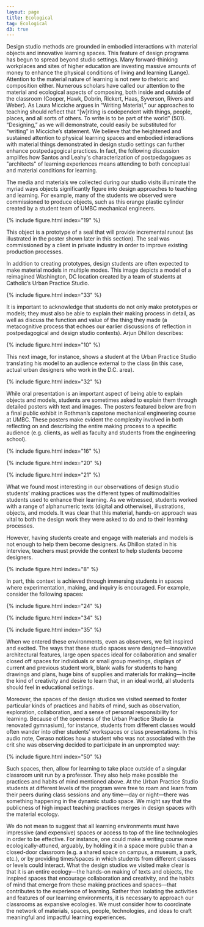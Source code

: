 ```yaml
---
layout: page
title: Ecological
tag: Ecological
d3: true
---
```

Design studio methods are grounded in embodied interactions with material objects and innovative learning spaces. This feature of design programs has begun to spread beyond studio settings. Many forward-thinking workplaces and sites of higher education are investing massive amounts of money to enhance the physical conditions of living and learning (Lange). Attention to the material nature of learning is not new to rhetoric and composition either. Numerous scholars have called our attention to the material and ecological aspects of composing, both inside and outside of the classroom (Cooper, Hawk, Dobrin, Rickert, Haas, Syverson, Rivers and Weber). As Laura Micciche argues in “Writing Material,” our approaches to teaching should reflect that “[w]riting is codependent with things, people, places, and all sorts of others. To write is to be part of the world” (501). “Designing,” as we will demonstrate, could easily be substituted for “writing” in Micciche’s statement. We believe that the heightened and sustained attention to physical learning spaces and embodied interactions with material things demonstrated in design studio settings can further enhance postpedagogical practices. In fact, the following discussion amplifes how Santos and Leahy's characterization of postpedagogues as "architects" of learning experiences means attending to both conceptual and material conditions for learning.

The media and materials we collected during our studio visits illuminate the myriad ways objects significantly figure into design approaches to teaching and learning. For example, many of the students we observed were commissioned to produce objects, such as this orange plastic cylinder created by a student team of UMBC mechanical engineers. 

{% include figure.html index="19" %}

This object is a prototype of a seal that will provide incremental runout (as illustrated in the poster shown later in this section). The seal was commissioned by a client in private industry in order to improve existing production processes.  

In addition to creating prototypes, design students are often expected to make material models in multiple modes. This image depicts a model of a reimagined Washington, DC location created by a team of students at Catholic’s Urban Practice Studio. 

{% include figure.html index="33" %}


It is important to acknowledge that students do not only make prototypes or models; they must also be able to explain their making process in detail, as well as discuss the function and value of the thing they made (a metacognitive process that echoes our earlier discussions of reflection in postpedagogical and design studio contexts). Arjun Dhillon describes:

{% include figure.html index="10" %}

This next image, for instance, shows a student at the Urban Practice Studio translating his model to an audience external to the class (in this case, actual urban designers who work in the D.C. area).


{% include figure.html index="32" %}

While oral presentation is an important aspect of being able to explain objects and models, students are sometimes asked to explain them through detailed posters with text and images. The posters featured below are from a final public exhibit in Rothman’s capstone mechanical engineering course at UMBC. These posters make evident the complexity involved in both reflecting on and describing the entire making process to a specific audience (e.g. clients, as well as faculty and students from the engineering school).

{% include figure.html index="16" %}

{% include figure.html index="20" %}

{% include figure.html index="21" %}


What we found most interesting in our observations of design studio students’ making practices was the different types of multimodalities students used to enhance their learning. As we witnessed, students worked with a range of alphanumeric texts (digital and otherwise), illustrations, objects, and models. It was clear that this material, hands-on approach was vital to both the design work they were asked to do and to their learning processes.  

However, having students create and engage with materials and models is not enough to help them become designers. As Dhillon stated in his interview, teachers must provide the context to help students become designers.  

{% include figure.html index="8" %}

In part, this context is achieved through immersing students in spaces where experimentation, making, and inquiry is encouraged. For example, consider the following spaces:

{% include figure.html index="24" %}

{% include figure.html index="34" %}

{% include figure.html index="35" %}

When we entered these environments, even as observers, we felt inspired and excited. The ways that these studio spaces were designed—innovative architectural features, large open spaces ideal for collaboration and smaller closed off spaces for individuals or small group meetings, displays of current and previous student work, blank walls for students to hang drawings and plans, huge bins of supplies and materials for making—incite the kind of creativity and desire to learn that, in an ideal world, all students should feel in educational settings. 

Moreover, the spaces of the design studios we visited seemed to foster particular kinds of practices and habits of mind, such as observation, exploration, collaboration, and a sense of personal responsibility for learning. Because of the openness of the Urban Practice Studio (a renovated gymnasium), for instance, students from different classes would often wander into other students’ workspaces or class presentations. In this audio note, Ceraso notices how a student who was not associated with the crit she was observing decided to participate in an unprompted way:

{% include figure.html index="50" %}

Such spaces, then, allow for learning to take place outside of a singular classroom unit run by a professor. They also help make possible the practices and habits of mind mentioned above. At the Urban Practice Studio students at different levels of the program were free to roam and learn from their peers during class sessions and any time—day or night—there was something happening in the dynamic studio space. We might say that the publicness of high impact teaching practices merges in design spaces with the material ecology.

We do not mean to suggest that all learning environments must have impressive (and expensive) spaces or access to top of the line technologies in order to be effective. For instance, one could make a writing course more ecologically-attuned, arguably, by holding it in a space more public than a closed-door classroom (e.g. a shared space on campus, a museum, a park, etc.), or by providing times/spaces in which students from different classes or levels could interact. What the design studios we visited make clear is that it is an entire ecology—the hands-on making of texts and objects, the inspired spaces that encourage collaboration and creativity, and the habits of mind that emerge from these making practices and spaces—that contributes to the experience of learning. Rather than isolating the activities and features of our learning environments, it is necessary to approach our classrooms as expansive ecologies. We must consider how to coordinate the network of materials, spaces, people, technologies, and ideas to craft meaningful and impactful learning experiences.
